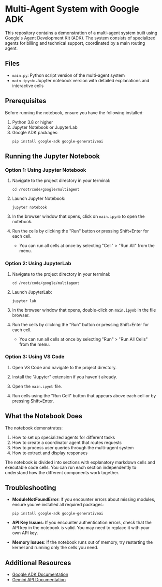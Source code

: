 # Multi-Agent System with Google ADK

This repository contains a demonstration of a multi-agent system built using Google's Agent Development Kit (ADK). The system consists of specialized agents for billing and technical support, coordinated by a main routing agent.

## Files

- `main.py`: Python script version of the multi-agent system
- `main.ipynb`: Jupyter notebook version with detailed explanations and interactive cells

## Prerequisites

Before running the notebook, ensure you have the following installed:

1. Python 3.8 or higher
2. Jupyter Notebook or JupyterLab
3. Google ADK packages:
   ```
   pip install google-adk google-generativeai
   ```

## Running the Jupyter Notebook

### Option 1: Using Jupyter Notebook

1. Navigate to the project directory in your terminal:
   ```
   cd /root/code/google/multiagent
   ```

2. Launch Jupyter Notebook:
   ```
   jupyter notebook
   ```

3. In the browser window that opens, click on `main.ipynb` to open the notebook.

4. Run the cells by clicking the "Run" button or pressing Shift+Enter for each cell.
   - You can run all cells at once by selecting "Cell" > "Run All" from the menu.

### Option 2: Using JupyterLab

1. Navigate to the project directory in your terminal:
   ```
   cd /root/code/google/multiagent
   ```

2. Launch JupyterLab:
   ```
   jupyter lab
   ```

3. In the browser window that opens, double-click on `main.ipynb` in the file browser.

4. Run the cells by clicking the "Run" button or pressing Shift+Enter for each cell.
   - You can run all cells at once by selecting "Run" > "Run All Cells" from the menu.

### Option 3: Using VS Code

1. Open VS Code and navigate to the project directory.

2. Install the "Jupyter" extension if you haven't already.

3. Open the `main.ipynb` file.

4. Run cells using the "Run Cell" button that appears above each cell or by pressing Shift+Enter.

## What the Notebook Does

The notebook demonstrates:

1. How to set up specialized agents for different tasks
2. How to create a coordinator agent that routes requests
3. How to process user queries through the multi-agent system
4. How to extract and display responses

The notebook is divided into sections with explanatory markdown cells and executable code cells. You can run each section independently to understand how the different components work together.

## Troubleshooting

- **ModuleNotFoundError**: If you encounter errors about missing modules, ensure you've installed all required packages:
  ```
  pip install google-adk google-generativeai
  ```

- **API Key Issues**: If you encounter authentication errors, check that the API key in the notebook is valid. You may need to replace it with your own API key.

- **Memory Issues**: If the notebook runs out of memory, try restarting the kernel and running only the cells you need.

## Additional Resources

- [Google ADK Documentation](https://developers.google.com/adk)
- [Gemini API Documentation](https://ai.google.dev/docs)
